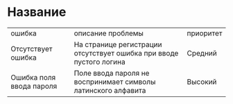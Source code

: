 # Название  

||||
|----------|----------|-----------|
|ошибка|описание проблемы|приоритет|
|Отсутствует ошибка | На странице регистрации отсутствует ошибка при вводе пустого логина | Средний|
|Ошибка поля ввода пароля | Поле ввода пароля не воспринимает символы латинского алфавита | Высокий |